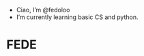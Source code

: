 - Ciao, I’m @fedoloo
- I’m currently learning basic CS and python.

<!---
fedoloo/fedoloo is a ✨ special ✨ repository because its `README.md` (this file) appears on your GitHub profile.
You can click the Preview link to take a look at your changes.
--->
<h1> FEDE </h1>
